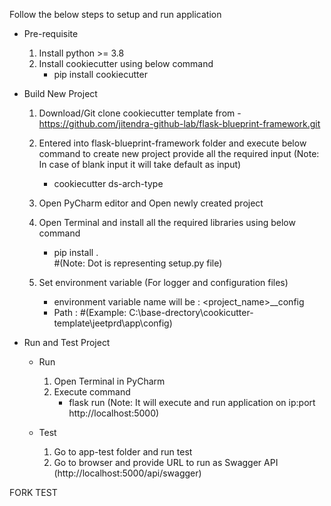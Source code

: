Follow the below steps to setup and run application

* Pre-requisite
	1. Install python >= 3.8 
	2. Install cookiecutter using below command 
		* pip install cookiecutter
		
* Build New Project
	1. Download/Git clone cookiecutter template from - https://github.com/jitendra-github-lab/flask-blueprint-framework.git
	2. Entered into flask-blueprint-framework folder and execute below command to create new project 
	   provide all the required input (Note: In case of blank input it will take default as input)
		* cookiecutter ds-arch-type
	
	3. Open PyCharm editor and Open newly created project
	4. Open Terminal and install all the required libraries using below command 
		* pip install .  
		#(Note: Dot is representing setup.py file)
		
	5. Set environment variable (For logger and configuration files)
		* environment variable name will be : <project_name>__config
		* Path : <Full path till project config directory>
		#(Example: C:\base-drectory\cookicutter-template\jeetprd\app\config\)
	
* Run and Test Project
	* Run
		1. Open Terminal in PyCharm
		2. Execute command 
			* flask run 
			(Note: It will execute and run application on ip:port http://localhost:5000)
		
	* Test
		1. Go to app-test folder and run test
		2. Go to browser and provide URL to run as Swagger API (http://localhost:5000/api/swagger)
	
FORK TEST
